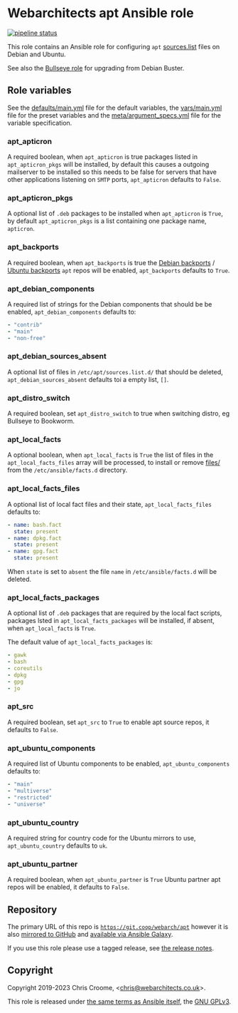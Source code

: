 # Webarchitects apt Ansible role

[![pipeline status](https://git.coop/webarch/apt/badges/master/pipeline.svg)](https://git.coop/webarch/apt/-/commits/master)

This role contains an Ansible role for configuring `apt` [sources.list](https://wiki.debian.org/SourcesList) files on Debian and Ubuntu.

See also the [Bullseye role](https://git.coop/webarch/bullseye) for upgrading from Debian Buster.

## Role variables

See the [defaults/main.yml](defaults/main.yml) file for the default variables, the [vars/main.yml](vars/main.yml) file for the preset variables and the [meta/argument_specs.yml](meta/argument_specs.yml) file for the variable specification.

### apt_apticron

A required boolean, when `apt_apticron` is true packages listed in `apt_apticron_pkgs` will be installed, by default this causes a outgoing mailserver to be installed so this needs to be false for servers that have other applications listening on `SMTP` ports, `apt_apticron` defaults to `False`.

### apt_apticron_pkgs

A optional list of `.deb` packages to be installed when `apt_apticron` is `True`, by default `apt_apticron_pkgs` is a list containing one package name, `apticron`.

### apt_backports

A required boolean, when `apt_backports` is true the [Debian backports](https://backports.debian.org/) / [Ubuntu backports](https://help.ubuntu.com/community/UbuntuBackports) `apt` repos will be enabled, `apt_backports` defaults to `True`.

### apt_debian_components

A required list of strings for the Debian components that should be be enabled, `apt_debian_components` defaults to:

```yaml
- "contrib"
- "main"
- "non-free"
```

### apt_debian_sources_absent

A optional list of files in `/etc/apt/sources.list.d/` that should be deleted, `apt_debian_sources_absent` defaults toi a empty list, `[]`.

### apt_distro_switch

A required boolean, set `apt_distro_switch` to true when switching distro, eg Bullseye to Bookworm.

### apt_local_facts

A optional boolean, when `apt_local_facts` is `True` the list of files in the `apt_local_facts_files` array will be processed, to install or remove [files/](files/) from the `/etc/ansible/facts.d` directory.

### apt_local_facts_files

A optional list of local fact files and their state, `apt_local_facts_files` defaults to:

```yaml
- name: bash.fact
  state: present
- name: dpkg.fact
  state: present
- name: gpg.fact
  state: present
```

When `state` is set to `absent` the file `name` in `/etc/ansible/facts.d` will be deleted.

### apt_local_facts_packages

A optional list of `.deb` packages that are required by the local fact scripts, packages lsted in `apt_local_facts_packages` will be installed, if absent, when `apt_local_facts` is `True`.

The default value of `apt_local_facts_packages` is:

```yaml
- gawk
- bash
- coreutils
- dpkg
- gpg
- jo
```

### apt_src

A required boolean, set `apt_src` to `True` to enable apt source repos, it defaults to `False`.

### apt_ubuntu_components

A required list of Ubuntu components to be enabled, `apt_ubuntu_components` defaults to:

```yaml
- "main"
- "multiverse"
- "restricted"
- "universe"
```

### apt_ubuntu_country

A required string for country code for the Ubuntu mirrors to use, `apt_ubuntu_country` defaults to `uk`.

### apt_ubuntu_partner

A required boolean, when `apt_ubuntu_partner` is `True` Ubuntu partner apt repos will be enabled, it defaults to `False`.

## Repository

The primary URL of this repo is [`https://git.coop/webarch/apt`](https://git.coop/webarch/apt) however it is also [mirrored to GitHub](https://github.com/webarch-coop/ansible-role-apt) and [available via Ansible Galaxy](https://galaxy.ansible.com/chriscroome/apt).

If you use this role please use a tagged release, see [the release notes](https://git.coop/webarch/apt/-/releases).

## Copyright

Copyright 2019-2023 Chris Croome, &lt;[chris@webarchitects.co.uk](mailto:chris@webarchitects.co.uk)&gt;.

This role is released under [the same terms as Ansible itself](https://github.com/ansible/ansible/blob/devel/COPYING), the [GNU GPLv3](LICENSE).
